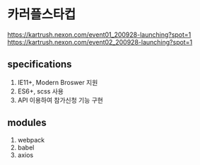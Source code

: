 # 카러플스타컵

https://kartrush.nexon.com/event01_200928-launching?spot=1
https://kartrush.nexon.com/event02_200928-launching?spot=1

## specifications

1. IE11+, Modern Broswer 지원
2. ES6+, scss 사용
3. API 이용하여 참가신청 기능 구현

## modules

1. webpack
2. babel
3. axios
